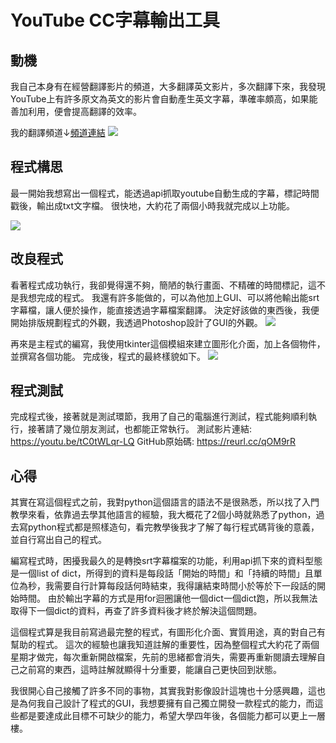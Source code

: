 # YouTube CC字幕輸出工具

## 動機
我自己本身有在經營翻譯影片的頻道，大多翻譯英文影片，多次翻譯下來，我發現YouTube上有許多原文為英文的影片會自動產生英文字幕，準確率頗高，如果能善加利用，便會提高翻譯的效率。

我的翻譯頻道↓[頻道連結](https://www.youtube.com/c/%E7%83%A4%E8%82%89%E4%BB%94)
![](https://i.imgur.com/uYeMNsR.png)

## 程式構思
最一開始我想寫出一個程式，能透過api抓取youtube自動生成的字幕，標記時間戳後，輸出成txt文字檔。
很快地，大約花了兩個小時我就完成以上功能。

![](https://i.imgur.com/tNu2UPA.png)

## 改良程式
看著程式成功執行，我卻覺得還不夠，簡陋的執行畫面、不精確的時間標記，這不是我想完成的程式。
我還有許多能做的，可以為他加上GUI、可以將他輸出能srt字幕檔，讓人便於操作，能直接透過字幕檔案翻譯。
決定好該做的東西後，我便開始排版規劃程式的外觀，我透過Photoshop設計了GUI的外觀。
![](https://i.imgur.com/CHwFefC.png)

再來是主程式的編寫，我使用tkinter這個模組來建立圖形化介面，加上各個物件，並撰寫各個功能。
完成後，程式的最終樣貌如下。
![](https://i.imgur.com/HEStwoJ.png)

## 程式測試
完成程式後，接著就是測試環節，我用了自己的電腦進行測試，程式能夠順利執行，接著請了幾位朋友測試，也都能正常執行。
測試影片連結: https://youtu.be/tC0tWLqr-LQ
GitHub原始碼: https://reurl.cc/qOM9rR

## 心得
其實在寫這個程式之前，我對python這個語言的語法不是很熟悉，所以找了入門教學來看，依靠過去學其他語言的經驗，我大概花了2個小時就熟悉了python，過去寫python程式都是照樣造句，看完教學後我才了解了每行程式碼背後的意義，並自行寫出自己的程式。

編寫程式時，困擾我最久的是轉換srt字幕檔案的功能，利用api抓下來的資料型態是一個list of dict，所得到的資料是每段話「開始的時間」和「持續的時間」且單位為秒，我需要自行計算每段話何時結束，我得讓結束時間小於等於下一段話的開始時間。
由於輸出字幕的方式是用for迴圈讓他一個dict一個dict跑，所以我無法取得下一個dict的資料，再查了許多資料後才終於解決這個問題。

這個程式算是我目前寫過最完整的程式，有圖形化介面、實質用途，真的對自己有幫助的程式。
這次的經驗也讓我知道註解的重要性，因為整個程式大約花了兩個星期才做完，每次重新開啟檔案，先前的思緒都會消失，需要再重新閱讀去理解自己之前寫的東西，這時註解就顯得十分重要，能讓自己更快回到狀態。

我很開心自己接觸了許多不同的事物，其實我對影像設計這塊也十分感興趣，這也是為何我自己設計了程式的GUI，我想要擁有自己獨立開發一款程式的能力，而這些都是要達成此目標不可缺少的能力，希望大學四年後，各個能力都可以更上一層樓。
